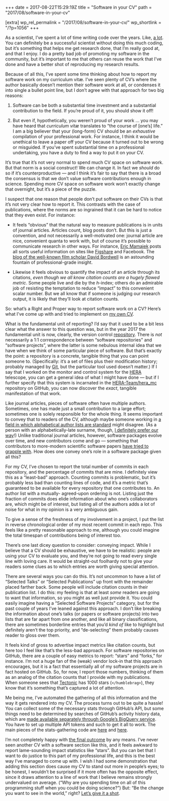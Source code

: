 +++
date = 2017-08-22T15:29:19Z
title = "Software in your CV"
path = "2017/08/software-in-your-cv"

[extra]
wp_rel_permalink = "/2017/08/software-in-your-cv/"
wp_shortlink = "/?p=1056"
+++

As a scientist, I’ve spent a lot of time writing code over the years. Like, [a
lot](https://github.com/pkgw?tab=repositories). You can definitely be a
successful scientist without doing this much coding, but it’s something that
helps me get research done, that I’m really good at, and that I enjoy. I do a
pretty bad job of promoting my software in the community, but it’s important
to me that others can reuse the work that I’ve done and have a better shot of
reproducing my research results.

Because of all this, I’ve spent some time thinking about how to report my
software work on my curriculum vitæ. I’ve seen plenty of CV’s where the author
basically doesn’t mention their software work at all, or condenses it into
single a bullet point line, but I don’t agree with that approach for two big
reasons:

1. Software can be both a substantial time investment and a substantial
  contribution to the field. If you’re proud of it, you should show it off!

2. But even if, hypothetically, you weren’t proud of your work … you may have
   heard that _curriculum vitæ_ translates to “the course of \[one’s\] life.”
   I am a big believer that your (long-form) CV should be an _exhaustive_
   compilation of your professional work. For instance, I think it would be
   unethical to leave a paper off your CV because it turned out to be wrong or
   misguided. If you’ve spent substantial time on a professional undertaking,
   you have a duty to find a way to put it on your CV.

It’s true that it’s not very normal to spend much CV space on software work.
But that norm is a social construct! We can change it. In fact we _should_ do
so if it’s counterproductive — and I think it’s fair to say that there is a
broad the consensus is that we don’t value software contributions enough in
science. Spending more CV space on software work won’t exactly change that
overnight, but it’s a piece of the puzzle.

I suspect that one reason that people don’t put software on their CVs is that
it’s not very clear how to report it. This contrasts with the case of
publications, where the norms are so ingrained that it can be hard to notice
that they even exist. For instance:

- It feels “obvious” that the natural way to measure publications is in units
  of journal articles. Articles count, blog posts don’t. But this is just a
  convention, and not necessarily a well-motivated one: journal article are
  nice, convenient quanta to work with, but of course it’s possible to
  communicate research in other ways. For instance,
  [Eric Mamajek](http://www.pas.rochester.edu/~emamajek/) posts all sorts
  useful information on sites like
  [Figshare](https://figshare.com/authors/Eric_Mamajek/414430) and Facebook.
  The
  [blog of the well-known film scholar David Bordwell](http://www.davidbordwell.net/blog/)
  is an astounding fountain of professional-grade insight.

- Likewise it feels obvious to quantify the impact of an article through its
  citations, _even though we all know citation counts are a hugely flawed
  metric_. Some people live and die by the _h_\-index; others do an admirable
  job of resisting the temptation to reduce “impact” to this convenient scalar
  number. But we all know that if someone is judging our research output, it
  is likely that they’ll look at citation counts.

So: what’s a Right and Proper way to report software work on a CV?
Here’s what I’ve come up with and tried to implement on [my own CV](/cv/).

What is the fundamental unit of reporting? I’d say that it used to be a bit
less clear what the answer to this question was, but in the year 2017 the
fundamental unit is now, clearly, the version control
[repository](https://www.sbf5.com/~cduan/technical/git/git-1.shtml). There is
_not_ necessarily a 1:1 correspondence between “software repositories” and
“software projects”, where the latter is some nebulous internal idea that we
have when we think of some particular piece of software. But that’s exactly
the point: a repository is a concrete, tangible thing that you can point
someone to. (Specifically: it’s a set of files plus their modification
history; probably managed by [Git](https://git-scm.com/), but the particular
tool used doesn’t matter.) If I say that I worked on the monitor and control
system for the [HERA](http://reionization.org/) telescope, you can get a
general idea of what I might have done — but if I further specify that this
system is incarnated in the
[HERA-Team/hera\_mc](https://github.com/HERA-Team/hera_mc) repository on
GitHub, you can now discover the _exact_, tangible manifestation of that work.

Like journal articles, pieces of software often have multiple authors.
Sometimes, one has made just a small contribution to a large effort; sometimes
one is solely responsible for the whole thing. It seems important to convey
that to readers of the CV, although maybe someone working in
[a field in which alphabetical author lists are standard](https://en.wikipedia.org/wiki/Academic_authorship#Order_of_authors_in_a_list)
might disagree. (As a person with an alphabetically-late surname, though,
[I definitely prefer our way](http://www.overcomingbias.com/2008/01/the-ordering-of-authors%E2%80%99-names-in-academic-publications.html)!)
Unlike traditional journal articles, however, software packages evolve over
time, and new contributors come and go — something that contributors to
more-modern scientific software papers
[have tried to grapple with](https://github.com/astropy/astropy-v0.2-paper#rules-for-authorship).
How does one convey one’s role in a software package given all this?

For my CV, I’ve chosen to report the total number of commits in each
repository, and the percentage of commits that are mine. I definitely view
this as a “least-bad” approach. Counting commits is problematic, but it’s
probably less bad than counting lines of code, and it’s a metric that’s
guaranteed to be available for every repository that one contributes to. An
author list with a mutually- agreed-upon ordering is not. Listing just the
fraction of commits does elide information about who one’s collaborators are,
which might be of interest, but listing all of the authors adds a lot of noise
for what in my opinion is a very ambiguous gain.

To give a sense of the freshness of my involvement in a project, I put the
list in reverse chronological order of my most recent commit in each repo.
This feels like a pretty reasonable approach to me, although you could imagine
the total timespan of contributions being of interest too.

There’s one last dicey question to consider: conveying impact. While I believe
that a CV should be exhaustive, we have to be realistic: people are using your
CV to evaluate you, and they’re not going to read every single line with
loving care. It would be straight-out foolhardy not to give your readers some
clues as to which entries are worth giving special attention.

There are several ways you can do this. It’s not uncommon to have a list of
“Selected Talks” or “Selected Publications” up front with the remainder placed
farther back. Some people will include citation counts in their publication
list. I do this: my feeling is that at least _some_ readers are going to want
that information, so you might as well just provide it. You could easily
imagine having a “Selected Software Projects” category, but for the past
couple of years I’ve leaned against this approach. I don’t like breaking the
information about one’s talks (or papers or software projects) into two lists
that are far apart from one another, and like all binary classifications,
there are sometimes borderline entries that you’d _kind of_ like to highlight
but definitely aren’t the top priority, and “de-selecting” them probably
causes reader to gloss over them.

It feels kind of gross to advertise impact metrics like citation counts, but
here too I feel like that’s the less-bad approach. For software repositories
on GitHub, there are a couple of easy metrics to report: “stars” and “forks,”
for instance. I’m not a huge fan of the (weak) vendor lock-in that this
approach encourages, but it is a fact that essentially all of my software
projects are in fact hosted on GitHub. So, for now, I report those numbers,
thinking of them as an analog of the citation counts that I provide with my
publications. When someone sees that
[Tectonic](https://tectonic-typesetting.github.io/) has 1000 stars
(`</humblebrag>`), they know that it’s something that’s captured a lot of
attention.

Me being me, I’ve automated the gathering of all this information and the way
it gets rendered into my CV. The process turns out to be quite a hassle! You
can collect some of the necessary stats through GitHub’s API, but some things
need to be determined by searches of GitHub’s activity history data, which are
[made available separately through Google’s BigQuery service](https://cloud.google.com/bigquery/public-data/github).
You have to set up multiple API tokens and such to get it all to work. The
main pieces of the stats-gathering code are
[here](https://github.com/pkgw/worklog-tools/blob/master/wlgithub.py) and
[here](https://github.com/pkgw/worklog-tools/blob/master/wltool#L327).

I’m not completely happy with [the final outcome](/cv/) by any means. I’ve
never seen another CV with a software section like this, and it feels awkward
to report lame-sounding impact statistics like “stars”. But you can bet that I
want to do justice to this part of my professional life, and this is the best
way I’ve managed to come up with. I wish I had some demonstration that adding
this section does cause my CV to stand out more in people’s eyes; to be
honest, I wouldn’t be surprised if it more often has the opposite effect,
since it draws attention to a line of work that I believe remains strongly
undervalued on average. (“Why are you spending time on all of this programming
stuff when you could be doing science?”) But: “Be the change you want to see
in the world,” right? [Let’s give it a shot](/cv/#software).
